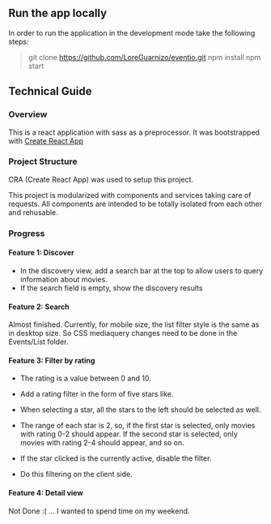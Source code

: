 ## Run the app locally

In order to run the application in the development mode take the following steps:

> git clone https://github.com/LoreGuarnizo/eventio.git
> npm install
> npm start

## Technical Guide

### Overview

This is a react application with sass as a preprocessor.  It was bootstrapped with [Create React App](https://github.com/facebook/create-react-app)


### Project Structure

CRA (Create React App) was used to setup this project. 

This project is modularized with components and services taking care of requests. All components are intended to be totally isolated from each other and rehusable.

### Progress

#### Feature 1:  Discover

* In the discovery view, add a search bar at the top to allow users to query
information about movies.
* If the search field is empty, show the discovery results

#### Feature 2:  Search 

Almost finished. 
Currently, for mobile size, the list filter style is the same as in desktop size.  So CSS mediaquery changes need to be done in the Events/List folder.

#### Feature 3:  Filter by rating

* The rating is a value between 0 and 10.
* Add a rating filter in the form of five stars like.
* When selecting a star, all the stars to the left should be selected as well.

* The range of each star is 2, so, if the first star is selected, only movies
with rating 0-2 should appear. If the second star is selected, only movies
with rating 2-4 should appear, and so on.
* If the star clicked is the currently active, disable the filter.
* Do this filtering on the client side.

#### Feature 4:  Detail view
Not Done :( ... I wanted to spend time on my weekend.


